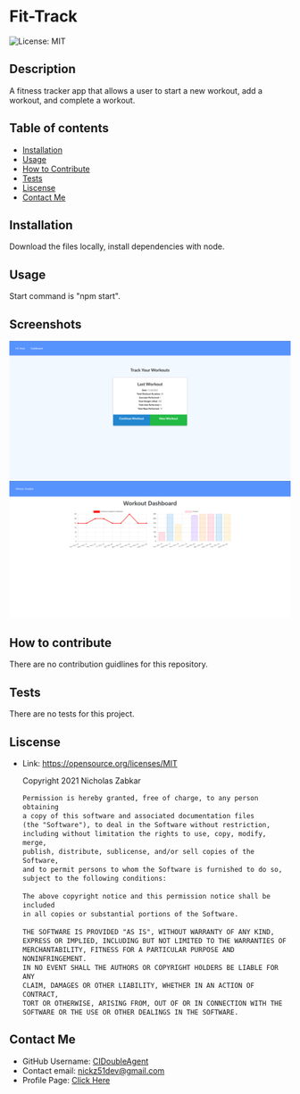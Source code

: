  # Fit-Track
  ![License: MIT](https://img.shields.io/badge/License-MIT-yellow.svg)
  ## Description
  A fitness tracker app that allows a user to start a new workout, add a workout, and complete a workout.
  ## Table of contents
  * [Installation](#installation)
  * [Usage](#usage)
  * [How to Contribute](#how-to-contribute)
  * [Tests](#tests)
  * [Liscense](#liscense)
  * [Contact Me](#contact-me)
  ## Installation
  Download the files locally, install dependencies with node.
  ## Usage
  Start command is "npm start".
  ## Screenshots
  ![Fit-Track_1](https://github.com/CIDoubleAgent/Fit-Track/blob/main/images/Fit-Track_1.png?raw=true)
  ![Fit-Track_2](https://github.com/CIDoubleAgent/Fit-Track/blob/main/images/Fit-Track_2.png?raw=true)
  ## How to contribute
  There are no contribution guidlines for this repository.
  ## Tests
  There are no tests for this project.
  ## Liscense
  * Link: https://opensource.org/licenses/MIT  

      Copyright 2021 Nicholas Zabkar

        Permission is hereby granted, free of charge, to any person obtaining 
        a copy of this software and associated documentation files 
        (the "Software"), to deal in the Software without restriction, 
        including without limitation the rights to use, copy, modify, merge, 
        publish, distribute, sublicense, and/or sell copies of the Software, 
        and to permit persons to whom the Software is furnished to do so, 
        subject to the following conditions:

        The above copyright notice and this permission notice shall be included 
        in all copies or substantial portions of the Software.

        THE SOFTWARE IS PROVIDED "AS IS", WITHOUT WARRANTY OF ANY KIND, 
        EXPRESS OR IMPLIED, INCLUDING BUT NOT LIMITED TO THE WARRANTIES OF 
        MERCHANTABILITY, FITNESS FOR A PARTICULAR PURPOSE AND NONINFRINGEMENT. 
        IN NO EVENT SHALL THE AUTHORS OR COPYRIGHT HOLDERS BE LIABLE FOR ANY 
        CLAIM, DAMAGES OR OTHER LIABILITY, WHETHER IN AN ACTION OF CONTRACT, 
        TORT OR OTHERWISE, ARISING FROM, OUT OF OR IN CONNECTION WITH THE 
        SOFTWARE OR THE USE OR OTHER DEALINGS IN THE SOFTWARE.
  ## Contact Me
* GitHub Username: [CIDoubleAgent](https://github.com/CIDoubleAgent)
* Contact email: [nickz51dev@gmail.com](https://mail.google.com/mail/?view=cm&fs=1&tf=1&to=nickz51dev@gmail.com)
* Profile Page: [Click Here](https://cidoubleagent.github.io/react-portfolio/)